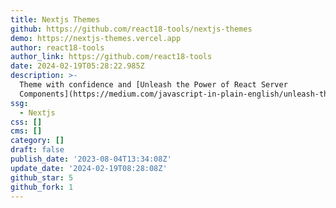 ```yaml
---
title: Nextjs Themes
github: https://github.com/react18-tools/nextjs-themes
demo: https://nextjs-themes.vercel.app
author: react18-tools
author_link: https://github.com/react18-tools
date: 2024-02-19T05:28:22.985Z
description: >-
  Theme with confidence and [Unleash the Power of React Server
  Components](https://medium.com/javascript-in-plain-english/unleash-the-power-of-react-server-components-eb3fe7201231)
ssg:
  - Nextjs
css: []
cms: []
category: []
draft: false
publish_date: '2023-08-04T13:34:08Z'
update_date: '2024-02-19T08:28:08Z'
github_star: 5
github_fork: 1
---
```


